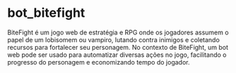 # bot_bitefight
BiteFight é um jogo web de estratégia e RPG onde os jogadores assumem o papel de um lobisomem ou vampiro, lutando contra inimigos e coletando recursos para fortalecer seu personagem. No contexto de BiteFight, um bot web pode ser usado para automatizar diversas ações no jogo, facilitando o progresso do personagem e economizando tempo do jogador.

